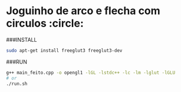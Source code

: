 # Joguinho de arco e flecha com circulos :circle:

###INSTALL
```bash
sudo apt-get install freeglut3 freeglut3-dev
```
###RUN

```bash
g++ main_feito.cpp -o opengl1 -lGL -lstdc++ -lc -lm -lglut -lGLU
# or
./run.sh
```
